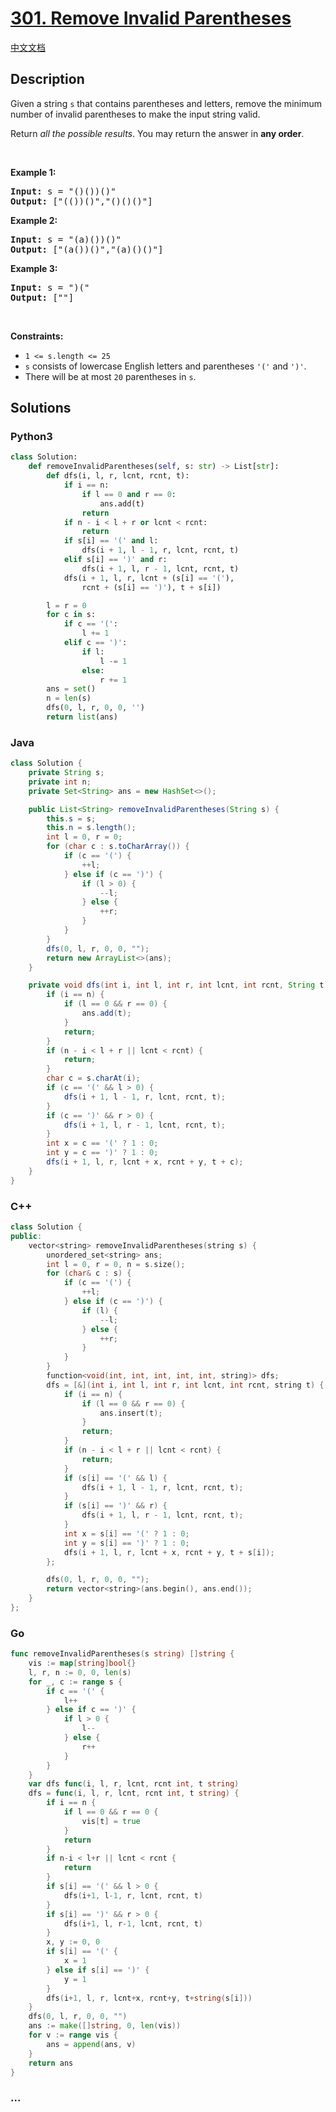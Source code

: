# [301. Remove Invalid Parentheses](https://leetcode.com/problems/remove-invalid-parentheses)

[中文文档](/solution/0300-0399/0301.Remove%20Invalid%20Parentheses/README.md)

## Description

<p>Given a string <code>s</code> that contains parentheses and letters, remove the minimum number of invalid parentheses to make the input string valid.</p>

<p>Return <em>all the possible results</em>. You may return the answer in <strong>any order</strong>.</p>

<p>&nbsp;</p>
<p><strong class="example">Example 1:</strong></p>

<pre>
<strong>Input:</strong> s = &quot;()())()&quot;
<strong>Output:</strong> [&quot;(())()&quot;,&quot;()()()&quot;]
</pre>

<p><strong class="example">Example 2:</strong></p>

<pre>
<strong>Input:</strong> s = &quot;(a)())()&quot;
<strong>Output:</strong> [&quot;(a())()&quot;,&quot;(a)()()&quot;]
</pre>

<p><strong class="example">Example 3:</strong></p>

<pre>
<strong>Input:</strong> s = &quot;)(&quot;
<strong>Output:</strong> [&quot;&quot;]
</pre>

<p>&nbsp;</p>
<p><strong>Constraints:</strong></p>

<ul>
	<li><code>1 &lt;= s.length &lt;= 25</code></li>
	<li><code>s</code> consists of lowercase English letters and parentheses <code>&#39;(&#39;</code> and <code>&#39;)&#39;</code>.</li>
	<li>There will be at most <code>20</code> parentheses in <code>s</code>.</li>
</ul>

## Solutions

<!-- tabs:start -->

### **Python3**

```python
class Solution:
    def removeInvalidParentheses(self, s: str) -> List[str]:
        def dfs(i, l, r, lcnt, rcnt, t):
            if i == n:
                if l == 0 and r == 0:
                    ans.add(t)
                return
            if n - i < l + r or lcnt < rcnt:
                return
            if s[i] == '(' and l:
                dfs(i + 1, l - 1, r, lcnt, rcnt, t)
            elif s[i] == ')' and r:
                dfs(i + 1, l, r - 1, lcnt, rcnt, t)
            dfs(i + 1, l, r, lcnt + (s[i] == '('),
                rcnt + (s[i] == ')'), t + s[i])

        l = r = 0
        for c in s:
            if c == '(':
                l += 1
            elif c == ')':
                if l:
                    l -= 1
                else:
                    r += 1
        ans = set()
        n = len(s)
        dfs(0, l, r, 0, 0, '')
        return list(ans)
```

### **Java**

```java
class Solution {
    private String s;
    private int n;
    private Set<String> ans = new HashSet<>();

    public List<String> removeInvalidParentheses(String s) {
        this.s = s;
        this.n = s.length();
        int l = 0, r = 0;
        for (char c : s.toCharArray()) {
            if (c == '(') {
                ++l;
            } else if (c == ')') {
                if (l > 0) {
                    --l;
                } else {
                    ++r;
                }
            }
        }
        dfs(0, l, r, 0, 0, "");
        return new ArrayList<>(ans);
    }

    private void dfs(int i, int l, int r, int lcnt, int rcnt, String t) {
        if (i == n) {
            if (l == 0 && r == 0) {
                ans.add(t);
            }
            return;
        }
        if (n - i < l + r || lcnt < rcnt) {
            return;
        }
        char c = s.charAt(i);
        if (c == '(' && l > 0) {
            dfs(i + 1, l - 1, r, lcnt, rcnt, t);
        }
        if (c == ')' && r > 0) {
            dfs(i + 1, l, r - 1, lcnt, rcnt, t);
        }
        int x = c == '(' ? 1 : 0;
        int y = c == ')' ? 1 : 0;
        dfs(i + 1, l, r, lcnt + x, rcnt + y, t + c);
    }
}
```

### **C++**

```cpp
class Solution {
public:
    vector<string> removeInvalidParentheses(string s) {
        unordered_set<string> ans;
        int l = 0, r = 0, n = s.size();
        for (char& c : s) {
            if (c == '(') {
                ++l;
            } else if (c == ')') {
                if (l) {
                    --l;
                } else {
                    ++r;
                }
            }
        }
        function<void(int, int, int, int, int, string)> dfs;
        dfs = [&](int i, int l, int r, int lcnt, int rcnt, string t) {
            if (i == n) {
                if (l == 0 && r == 0) {
                    ans.insert(t);
                }
                return;
            }
            if (n - i < l + r || lcnt < rcnt) {
                return;
            }
            if (s[i] == '(' && l) {
                dfs(i + 1, l - 1, r, lcnt, rcnt, t);
            }
            if (s[i] == ')' && r) {
                dfs(i + 1, l, r - 1, lcnt, rcnt, t);
            }
            int x = s[i] == '(' ? 1 : 0;
            int y = s[i] == ')' ? 1 : 0;
            dfs(i + 1, l, r, lcnt + x, rcnt + y, t + s[i]);
        };

        dfs(0, l, r, 0, 0, "");
        return vector<string>(ans.begin(), ans.end());
    }
};
```

### **Go**

```go
func removeInvalidParentheses(s string) []string {
	vis := map[string]bool{}
	l, r, n := 0, 0, len(s)
	for _, c := range s {
		if c == '(' {
			l++
		} else if c == ')' {
			if l > 0 {
				l--
			} else {
				r++
			}
		}
	}
	var dfs func(i, l, r, lcnt, rcnt int, t string)
	dfs = func(i, l, r, lcnt, rcnt int, t string) {
		if i == n {
			if l == 0 && r == 0 {
				vis[t] = true
			}
			return
		}
		if n-i < l+r || lcnt < rcnt {
			return
		}
		if s[i] == '(' && l > 0 {
			dfs(i+1, l-1, r, lcnt, rcnt, t)
		}
		if s[i] == ')' && r > 0 {
			dfs(i+1, l, r-1, lcnt, rcnt, t)
		}
		x, y := 0, 0
		if s[i] == '(' {
			x = 1
		} else if s[i] == ')' {
			y = 1
		}
		dfs(i+1, l, r, lcnt+x, rcnt+y, t+string(s[i]))
	}
	dfs(0, l, r, 0, 0, "")
	ans := make([]string, 0, len(vis))
	for v := range vis {
		ans = append(ans, v)
	}
	return ans
}
```

### **...**

```

```

<!-- tabs:end -->
